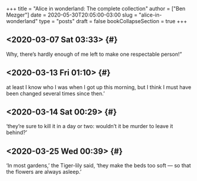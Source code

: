 +++
title = "Alice in wonderland: The complete collection"
author = ["Ben Mezger"]
date = 2020-05-30T20:05:00-03:00
slug = "alice-in-wonderland"
type = "posts"
draft = false
bookCollapseSection = true
+++

## <span class="timestamp-wrapper"><span class="timestamp">&lt;2020-03-07 Sat 03:33&gt;</span></span> {#}

Why, there’s hardly enough of me left to make one respectable person!”


## <span class="timestamp-wrapper"><span class="timestamp">&lt;2020-03-13 Fri 01:10&gt;</span></span> {#}

at least I know who I was when I got up this morning, but I think I must have
been changed several times since then.’


## <span class="timestamp-wrapper"><span class="timestamp">&lt;2020-03-14 Sat 00:29&gt;</span></span> {#}

‘they’re sure to kill it in a day or two: wouldn’t it be murder to leave
it behind?’


## <span class="timestamp-wrapper"><span class="timestamp">&lt;2020-03-25 Wed 00:39&gt;</span></span> {#}

‘In most gardens,’ the Tiger-lily said, ‘they make the beds too soft —
so that the flowers are always asleep.’
